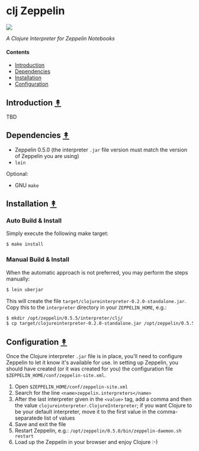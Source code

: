 # clj Zeppelin

[![][clj-zep-logo]][clj-zep-logo-large]

[clj-zep-logo]: resources/images/clojurezeppelin-logo-x250.png
[clj-zep-logo-large]: resources/images/clojurezeppelin-logo-x1000.png

*A Clojure Interpreter for Zeppelin Notebooks*


#### Contents

* [Introduction](#introduction-)
* [Dependencies](#dependencies-)
* [Installation](#build--installation-)
* [Configuration](#configuration-)


## Introduction [&#x219F;](#contents)

TBD


## Dependencies [&#x219F;](#contents)

* Zeppelin 0.5.0 (the interpreter ``.jar`` file version must match the version of Zeppelin you are using)
* ``lein``

Optional:

* GNU ``make``


## Installation [&#x219F;](#contents)

### Auto Build & Install

Simply execute the following make target:

```bash
$ make install
```

### Manual Build & Install

When the automatic approach is not preferred, you may perform the steps
manually:

```bash
$ lein uberjar
```

This will create the file ``target/clojureinterpreter-0.2.0-standalone.jar``.
Copy this to the ``interpreter`` directory in your ``ZEPPELIN_HOME``, e.g.:

```bash
$ mkdir /opt/zeppelin/0.5.5/interpreter/clj/
$ cp target/clojureinterpreter-0.2.0-standalone.jar /opt/zeppelin/0.5.5/interpreter
```


## Configuration [&#x219F;](#contents)

Once the Clojure interpreter ``.jar`` file is in place, you'll need to
configure Zeppelin to let it know it's available for use. In setting up
Zeppelin, you should have created (or it was created for you) the configuration
file ``$ZEPPELIN_HOME/conf/zeppelin-site.xml``.

1. Open ``$ZEPPELIN_HOME/conf/zeppelin-site.xml``
1. Search for the line ``<name>zeppelin.interpreters</name>``
1. After the last interpreter given in the ``<value>`` tag, add a comma and
   then the value ``clojureinterpreter.ClojureInterpreter``; if you want
   Clojure to be your default interpreter, move it to the first value in the
   comma-separatede list of values
1. Save and exit the file
1. Restart Zeppelin, e.g.: ``/opt/zeppelin/0.5.0/bin/zeppelin-daemon.sh restart``
1. Load up the Zeppelin in your browser and enjoy Clojure :-)

